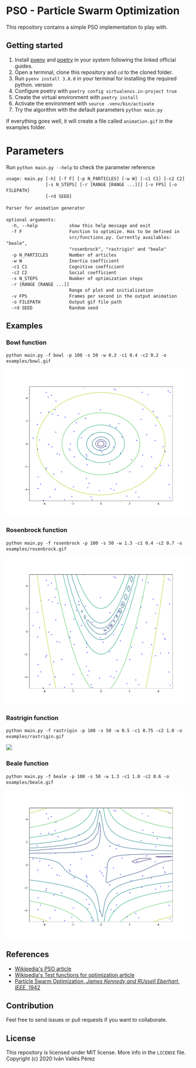 # PSO - Particle Swarm Optimization

This repository contains a simple PSO implementation to play with.

## Getting started
1. Install [pyenv](https://github.com/pyenv/pyenv) and [poetry](https://python-poetry.org/) in your system following the linked official guides.
2. Open a terminal, clone this repository and `cd` to the cloned folder.
3. Run `pyenv install 3.8.0` in your terminal for installing the required python.
   version
4. Configure poetry with `poetry config virtualenvs.in-project true`
5. Create the virtual environment with `poetry install`
6. Activate the environment with `source .venv/bin/activate`
7. Try the algorithm with the default parameters `python main.py`

If everything goes well, it will create a file called `animation.gif` in the examples
folder.

# Parameters
Run `python main.py --help` to check the parameter reference

```
usage: main.py [-h] [-f F] [-p N_PARTICLES] [-w W] [-c1 C1] [-c2 C2]
               [-s N_STEPS] [-r [RANGE [RANGE ...]]] [-v FPS] [-o FILEPATH]
               [-rd SEED]

Parser for animation generator

optional arguments:
  -h, --help            show this help message and exit
  -f F                  Function to optimize. Has to be defined in
                        src/functions.py. Currently availables: "beale",
                        "rosenbrock", "rastrigin" and "beale"
  -p N_PARTICLES        Number of articles
  -w W                  Inertia coefficient
  -c1 C1                Cognitive coefficient
  -c2 C2                Social coefficient
  -s N_STEPS            Number of optimization steps
  -r [RANGE [RANGE ...]]
                        Range of plot and initialization
  -v FPS                Frames per second in the output animation
  -o FILEPATH           Output gif file path
  -rd SEED              Random seed
```

## Examples
### Bowl function
```
python main.py -f bowl -p 100 -s 50 -w 0.3 -c1 0.4 -c2 0.2 -o examples/bowl.gif
```
![](examples/bowl.gif)

### Rosenbrock function
```
python main.py -f rosenbrock -p 100 -s 50 -w 1.3 -c1 0.4 -c2 0.7 -o examples/rosenbrock.gif
```
![](examples/rosenbrock.gif)

### Rastrigin function
```
python main.py -f rastrigin -p 100 -s 50 -w 0.5 -c1 0.75 -c2 1.0 -o examples/rastrigin.gif
```
![](examples/rastrigin.gif)

### Beale function
```
python main.py -f beale -p 100 -s 50 -w 1.3 -c1 1.0 -c2 0.6 -o examples/beale.gif
```
![](examples/beale.gif)

## References
- [Wikipedia's PSO article](https://en.wikipedia.org/wiki/Particle_swarm_optimization)
- [Wikipedia's Test functions for optimization article](https://en.wikipedia.org/wiki/Test_functions_for_optimization)
- [Particle Swarm Optimization, *James Kennedy and RUssell Eberhart*, *IEEE*, 1942](https://www.cs.tufts.edu/comp/150GA/homeworks/hw3/_reading6%201995%20particle%20swarming.pdf)

## Contribution
Feel free to send issues or pull requests if you want to collaborate.

## License
This repository is licensed under MIT license. More info in the `LICENSE` file. Copyright (c) 2020 Iván Vallés Pérez
